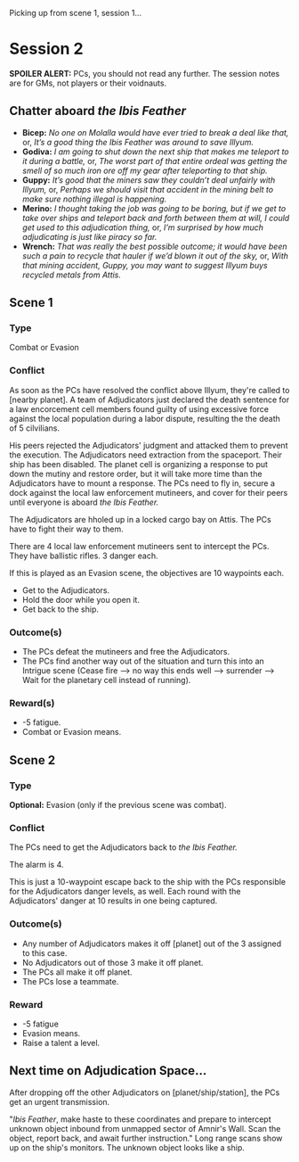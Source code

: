 Picking up from scene 1, session 1...

# Session 2

**SPOILER ALERT:** PCs, you should not read any further. The session notes are for GMs, not players or their voidnauts.

## Chatter aboard *the Ibis Feather*

- **Bicep:** *No one on Molalla would have ever tried to break a deal like that,* or, *It’s a good thing the Ibis Feather was around to save Illyum.*
- **Godiva:** *I am going to shut down the next ship that makes me teleport to it during a battle,* or, *The worst part of that entire ordeal was getting the smell of so much iron ore off my gear after teleporting to that ship.*
- **Guppy:** *It’s good that the miners saw they couldn’t deal unfairly with Illyum,* or, *Perhaps we should visit that accident in the mining belt to make sure nothing illegal is happening.*
- **Merino:** *I thought taking the job was going to be boring, but if we get to take over ships and teleport back and forth between them at will, I could get used to this adjudication thing,* or, *I’m surprised by how much adjudicating is just like piracy so far.*
- **Wrench:** *That was really the best possible outcome; it would have been such a pain to recycle that hauler if we’d blown it out of the sky,* or, *With that mining accident, Guppy, you may want to suggest Illyum buys recycled metals from Attis.*

## Scene 1

### Type

Combat or Evasion

### Conflict

As soon as the PCs have resolved the conflict above Illyum, they're called to [nearby planet]. A team of Adjudicators just declared the death sentence for a law encorcement cell members found guilty of using excessive force against the local population during a labor dispute, resulting the the death of 5 cilvilians. 

His peers rejected the Adjudicators' judgment and attacked them to prevent the execution. The Adjudicators need extraction from the spaceport. Their ship has been disabled. The planet cell is organizing a response to put down the mutiny and restore order, but it will take more time than the Adjudicators have to mount a response. The PCs need to fly in, secure a dock against the local law enforcement mutineers, and cover for their peers until everyone is aboard *the Ibis Feather.*

The Adjudicators are hholed up in a locked cargo bay on Attis. The PCs have to fight their way to them.

There are 4 local law enforcement mutineers sent to intercept the PCs. They have ballistic rifles. 3 danger each.

If this is played as an Evasion scene, the objectives are 10 waypoints each.

- Get to the Adjudicators.
- Hold the door while you open it.
- Get back to the ship.

### Outcome(s)

- The PCs defeat the mutineers and free the Adjudicators.
- The PCs find another way out of the situation and turn this into an Intrigue scene (Cease fire --> no way this ends well --> surrender --> Wait for the planetary cell instead of running).

### Reward(s)

- -5 fatigue.
- Combat or Evasion means.

## Scene 2

### Type

**Optional:** Evasion (only if the previous scene was combat).

### Conflict

The PCs need to get the Adjudicators back to *the Ibis Feather.*

The alarm is 4. 

This is just a 10-waypoint escape back to the ship with the PCs responsible for the Adjudicators danger levels, as well. Each round with the Adjudicators' danger at 10 results in one being captured.

### Outcome(s)

- Any number of Adjudicators makes it off [planet] out of the 3 assigned to this case.
- No Adjudicators out of those 3 make it off planet.
- The PCs all make it off planet.
- The PCs lose a teammate.

### Reward

- -5 fatigue
- Evasion means.
- Raise a talent a level.

## Next time on Adjudication Space...

After dropping off the other Adjudicators on [planet/ship/station], the PCs get an urgent transmission.

"*Ibis Feather*, make haste to these coordinates and prepare to intercept unknown object inbound from unmapped sector of Amnir's Wall. Scan the object, report back, and await further instruction." Long range scans show up on the ship's monitors. The unknown object looks like a ship.